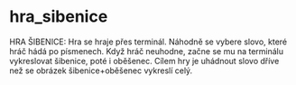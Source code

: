 # hra_sibenice
HRA ŠIBENICE:
Hra se hraje přes terminál. Náhodně se vybere slovo, které hráč hádá po písmenech. Když hráč neuhodne, začne se mu na terminálu vykreslovat šibenice, poté i oběšenec.
Cílem hry je uhádnout slovo dříve než se obrázek šibenice+oběšenec vykreslí celý.
